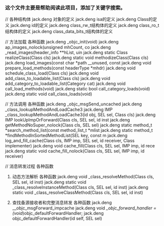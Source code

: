 
### 这个文件主要是帮助阅读此项目，添加了关键字搜索。

// 各种结构体
jack.deng  对象的定义
jack.deng  isa的定义
jack.deng   Class的定义
jack.deng  id的定义
jack.deng  class_rw_t结构体的定义
jack.deng    class_ro_t结构体的定义
jack.deng   class_data_bits_t结构体的定义

//  方法加载  各种函数
jack.deng  _objc_init(void)
jack.deng   ap_images_nolock(unsigned mhCount, co
jack.deng  _read_images(header_info **hList, uin
jack.deng  static Class realizeClass(Class cls)
jack.deng   static void methodizeClass(Class cls)
jack.deng  load_images(const char *path __unused, const
jack.deng  void prepare_load_methods(const headerType *mhdr)
jack.deng   void schedule_class_load(Class cls)
jack.deng  void add_class_to_loadable_list(Class cls)
jack.deng void add_category_to_loadable_list(Category cat)
jack.deng  void call_load_methods(void)
jack.deng  static bool call_category_loads(void)
jack.deng  static void call_class_loads(void)

//  方法调用  各种函数
jack.deng     _objc_msgSend_uncached
jack.deng    _class_lookupMethodAndLoadCache3
jack.deng   IMP _class_lookupMethodAndLoadCache3(id obj, SEL sel, Class cls)
jack.deng   IMP lookUpImpOrForward(Class cls, SEL sel, id inst
jack.deng   getMethodNoSuper_nolock(Class cls, SEL sel)
jack.deng  static method_t *search_method_list(const method_list_t *mlist
jack.deng  static method_t *findMethodInSortedMethodList(SEL key, const m
jack.deng   log_and_fill_cache(Class cls, IMP imp, SEL sel, id receiver, Class implementer)
jack.deng  void cache_fill(Class cls, SEL sel, IMP imp, id rece
jack.deng  static void cache_fill_nolock(Class cls, SEL sel, IMP imp, id receiver)

//  消息转发过程   各种函数
1.  动态方法解析   各种函数
jack.deng  void _class_resolveMethod(Class cls, SEL sel, id inst)
jack.deng  static void _class_resolveInstanceMethod(Class cls, SEL sel, id inst)
jack.deng  static void _class_resolveClassMethod(Class cls, SEL sel, id inst)

2.  查找备源接收者和完整消息转发   各种函数
jack.deng  __objc_msgForward_impcache
jack.deng  void *_objc_forward_handler = (void*)objc_defaultForwardHandler;
jack.deng  objc_defaultForwardHandler(id self, SEL sel)

